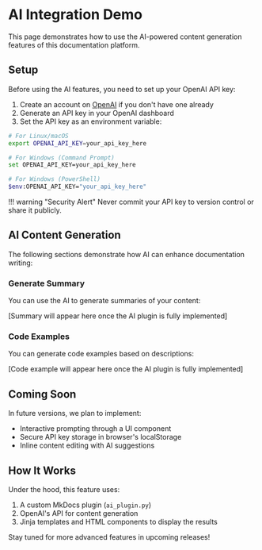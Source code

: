 <!-- 
This page serves as both documentation and a functional demonstration 
of the AI plugin capabilities. The placeholders will be replaced with 
actual AI-generated content when the page is built with a valid OpenAI API key.
-->

# AI Integration Demo

This page demonstrates how to use the AI-powered content generation features of this documentation platform.

## Setup

<!-- 
The following section provides step-by-step instructions for setting up
the API key. This is required for the AI features to work properly.
-->

Before using the AI features, you need to set up your OpenAI API key:

1. Create an account on [OpenAI](https://openai.com/) if you don't have one already
2. Generate an API key in your OpenAI dashboard
3. Set the API key as an environment variable:

```bash
# For Linux/macOS
export OPENAI_API_KEY=your_api_key_here

# For Windows (Command Prompt)
set OPENAI_API_KEY=your_api_key_here

# For Windows (PowerShell)
$env:OPENAI_API_KEY="your_api_key_here"
```

!!! warning "Security Alert"
    Never commit your API key to version control or share it publicly.

## AI Content Generation

<!-- 
The following sections showcase the different AI capabilities built into this documentation.
Each section contains a placeholder that will be processed by the AI plugin.
-->

The following sections demonstrate how AI can enhance documentation writing:

### Generate Summary

<!-- 
This placeholder will be replaced with an AI-generated summary of the content above.
The data-command attribute specifies what action the AI plugin should take.
The data-content attribute provides the source material for the summary.
-->

You can use the AI to generate summaries of your content:

<!-- This is a placeholder for AI-generated content -->
<div class="ai-placeholder" data-command="generate_summary" data-content="...above content...">
  [Summary will appear here once the AI plugin is fully implemented]
</div>

### Code Examples

<!-- 
This placeholder demonstrates code generation capabilities.
The data-language attribute specifies which programming language to use,
while the data-description provides instructions for the AI.
-->

You can generate code examples based on descriptions:

<!-- This is a placeholder for AI-generated content -->
<div class="ai-placeholder" data-command="generate_code" data-language="python" data-description="a function that calculates Fibonacci sequence">
  [Code example will appear here once the AI plugin is fully implemented]
</div>

## Coming Soon

<!-- 
This roadmap section helps users understand the planned enhancements.
It's valuable to communicate future development direction.
-->

In future versions, we plan to implement:

- Interactive prompting through a UI component
- Secure API key storage in browser's localStorage
- Inline content editing with AI suggestions

## How It Works

<!-- 
This technical section explains the underlying implementation
to help developers understand the architecture.
-->

Under the hood, this feature uses:

1. A custom MkDocs plugin (`ai_plugin.py`)
2. OpenAI's API for content generation
3. Jinja templates and HTML components to display the results

Stay tuned for more advanced features in upcoming releases!

<!-- 
To add your own AI-generated content, you can create placeholders with the following structure:
<div class="ai-placeholder" data-command="[command_type]" data-[parameter]="[value]">
  [Fallback content if AI generation fails]
</div>

Available commands:
- generate_summary: Summarizes provided content
- generate_code: Creates code examples based on descriptions
-->